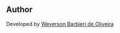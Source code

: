 



## Author
Developed by [Weverson Barbieri de Oliveira]([text](https://github.com/weversonbarbieri))
